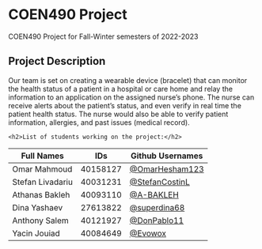 # COEN490 Project
<div>
  <p>COEN490 Project for Fall-Winter semesters of 2022-2023</p>
  
  <h2> Project Description </h2> 
<p> Our team is set on creating a wearable device (bracelet) that can monitor the health status
of a patient in a hospital or care home and relay the information to an application on the
assigned nurse’s phone. The nurse can receive alerts about the patient’s status, and even
verify in real time the patient health status. The nurse would also be able to verify patient
information, allergies, and past issues (medical record). </p>
  
    <h2>List of students working on the project:</h2>

  | Full Names    | IDs           |  Github Usernames |
| ------------- | ------------- | ------------- | 
| Omar Mahmoud  |   40158127    |[@OmarHesham123](https://github.com/OmarHesham123)|
| Stefan Livadariu  |   40031231    | [@StefanCostinL](https://github.com/StefanCostinL) |
| Athanas Bakleh |   40093110    | [@A-BAKLEH](https://github.com/A-BAKLEH) |
| Dina Yashaev |   27613822    | [@superdina68](https://github.com/superdina68)|
| Anthony Salem  |   40121927   | [@DonPablo11](https://github.com/DonPablo11) |
| Yacin Jouiad  |    40084649   | [@Evowox](https://github.com/Evowox) |
</div>
